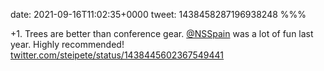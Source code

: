 date: 2021-09-16T11:02:35+0000
tweet: 1438458287196938248
%%%

+1. Trees are better than conference gear. [@NSSpain](https://twitter.com/NSSpain) was a lot of fun last year. Highly recommended! [twitter.com/steipete/status/1438445602367549441](https://twitter.com/steipete/status/1438445602367549441)
